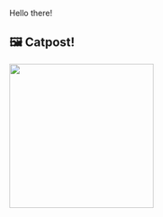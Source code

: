 Hello there!



## 🖼️ Catpost!

<sub>
    <img src="https://cdn2.thecatapi.com/images/Beb9YBTYa.jpg" height="256">
</sub>

